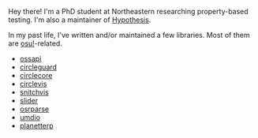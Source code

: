 Hey there! I'm a PhD student at Northeastern researching property-based testing. I'm also a maintainer of [Hypothesis](https://github.com/hypothesisWorks/hypothesis/).

In my past life, I've written and/or maintained a few libraries. Most of them are [osu!](https://osu.ppy.sh/)-related.

* [ossapi](https://github.com/circleguard/ossapi)
* [circleguard](https://github.com/circleguard/circleguard)
* [circlecore](https://github.com/circleguard/circlecore)
* [circlevis](https://github.com/circleguard/circlevis)
* [snitchvis](https://github.com/tybug/snitchvis)
* [slider](https://github.com/llllllllll/slider)
* [osrparse](https://github.com/kszlim/osu-replay-parser)
* [umdio](https://github.com/umdio/umdio)
* [planetterp](https://github.com/planetterp/planetterp)


